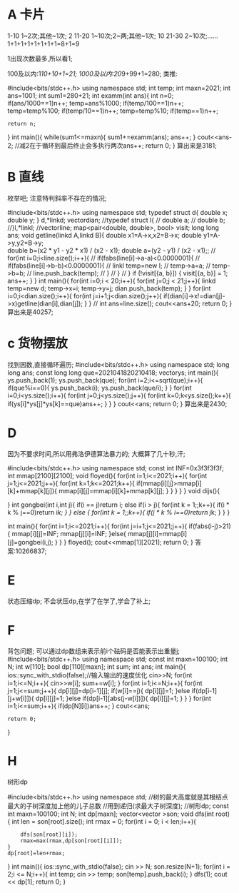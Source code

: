 # A 卡片
1-10 1~2次;其他~1次;    2
11-20 1~10次;2~两;其他~1次;     10
21-30 2~10次;...... 1+1+1+1+1+1+1+1=8+1=9

1出现次数最多,所以看1;

100及以内:1*10+10+1=21;
1000及以内:20*9+99+1=280;
类推:

#include<bits/stdc++.h>
using namespace std;
int temp;
int maxn=2021;
int ans=1001;
int sum1=280+21;
int examm(int ans){
    int n=0;
    if(ans/1000==1)n++;
    temp=ans%1000;
    if(temp/100==1)n++;
    temp=temp%100;
    if(temp/10==1)n++;
    temp=temp%10;
    if(temp==1)n++;
    
    return n;
}
int main(){
    while(sum1<=maxn){
        sum1+=examm(ans);
        ans++;
    }
    cout<<ans-2;
//减2在于循环到最后终止会多执行两次ans++;
    return 0;
}
算出来是3181;

# B 直线
枚举吧;
注意特判斜率不存在的情况;

#include<bits/stdc++.h>
using namespace std;
typedef struct d{
    double x;
    double y;
} d,*linkd;
vector<linkd>dian;
//typedef struct l{
//    double a;
//    double b;
//}l,*linkl;
//vector<linkl>line;
map<pair<double, double>, bool> visit;
long long ans;
void getline(linkd A,linkd B){
	double x1=A->x,x2=B->x;
	double y1=A->y,y2=B->y;  
    double b=(x2 * y1 - y2 * x1) / (x2 - x1);
    double a=(y2 - y1) / (x2 - x1);;
//    for(int i=0;i<line.size();i++){
//        if(fabs(line[i]->a-a)<0.0000001){
//            if(fabs(line[i]->b-b)<0.0000001){
//                linkl temp=new l;
//                temp->a=a;
//                temp->b=b;
//                line.push_back(temp);
//            }
//        }
//    }
	 if (!visit[{a, b}])
    {
        visit[{a, b}] = 1;
        ans++;
    }
}
int main(){
    for(int i=0;i < 20;i++){
        for(int j=0;j < 21;j++){
            linkd temp=new d;
            temp->x=i;
            temp->y=j;
            dian.push_back(temp);
        }
    }
    for(int i=0;i<dian.size();i++){
        for(int j=i+1;j<dian.size();j++){
            if(dian[i]->x!=dian[j]->x)getline(dian[i],dian[j]);
        }
    }
//    int ans=line.size();
    cout<<ans+20;
    return 0;
}
算出来是40257;
# c 货物摆放
找到因数,直接循环遍历;
#include<bits/stdc++.h>
using namespace std;
long long ans;
const long long que=2021041820210418;
vector<long long>ys;
int main(){
    ys.push_back(1);
    ys.push_back(que);
    for(int i=2;i<=sqrt(que);i++){
        if(que%i==0){
            ys.push_back(i);
            ys.push_back(que/i);
        }
    }
    for(int i=0;i<ys.size();i++){
        for(int j=0;j<ys.size();j++){
            for(int k=0;k<ys.size();k++){
                if(ys[i]*ys[j]*ys[k]==que)ans++;
            }
        }
    }
    cout<<ans;
    return 0;
}
算出来是2430;
# D
因为不要求时间,所以用弗洛伊德算法暴力的;
大概算了几十秒,汗;

#include<bits/stdc++.h>
using namespace std;
const int INF=0x3f3f3f3f;
int mmap[2100][2100];
void floyed(){
    for(int i=1;i<=2021;i++){
        for(int j=1;j<=2021;j++){
            for(int k=1;k<=2021;k++){
                if(mmap[i][j]>mmap[i][k]+mmap[k][j]){
                    mmap[i][j]=mmap[i][k]+mmap[k][j];
                }
            }
        }
    }
}
void dijs(){

}
int gongbei(int i,int j){
    if(i == j)return i;
    else if(i > j){
        for(int k = 1;;k++){
            if(i * k % j==0)return i*k;
        }
    }
    else {
        for(int k = 1;;k++){
            if(j * k % i==0)return j*k;
        }
    }
}

int main(){
    for(int i=1;i<=2021;i++){
        for(int j=i+1;j<=2021;j++){
            if(fabs(i-j)>21){
                mmap[i][j]=INF;
                mmap[j][i]=INF;
            }else{
                mmap[j][i]=mmap[i][j]=gongbei(i,j);
            }
        }
    }
    floyed();
    cout<<mmap[1][2021];
    return 0;
}
答案:10266837;
# E
状态压缩dp;
不会状压dp,在学了在学了,学会了补上;
# F
背包问题;
可以通过dp数组来表示前i个砝码是否能表示出重量j;
#include<bits/stdc++.h>
using namespace std;
const int maxn=100100;
int N;
int w[110];
bool dp[110][maxn];
int sum;
int ans;
int main(){
    ios::sync_with_stdio(false);//输入输出的速度优化
    cin>>N;
    for(int i=1;i<=N;i++){
        cin>>w[i];
        sum+=w[i];
    }
    for(int i=1;i<=N;i++){
        for(int j=1;j<=sum;j++){
            dp[i][j]=dp[i-1][j];
            if(w[i]==j){
                dp[i][j]=1;
            }else if(dp[i-1][j+w[i]]){
                dp[i][j]=1;
            }else if(dp[i-1][abs(j-w[i])]){
                dp[i][j]=1;
            }
        }
    }
    for(int i=1;i<=sum;i++){
        if(dp[N][i])ans++;
    }
    cout<<ans;

    return 0;
}
# H
树形dp

#include<bits/stdc++.h>
using namespace std;
//树的最大高度就是其根结点最大的子树深度加上他的儿子总数
//用到递归(求最大子树深度);
//树形dp;
const int maxn=100100;
int N;
int dp[maxn];
vector<vector<int> >son;
void dfs(int root){
    int len = son[root].size();
    int rmax = 0;
    for(int i = 0; i < len;i++){

        dfs(son[root][i]);
        rmax=max(rmax,dp[son[root][i]]);
    }
    dp[root]=len+rmax;
}
int main(){
    ios::sync_with_stdio(false);
    cin >> N;
    son.resize(N+1);
    for(int i = 2;i <= N;i++){
        int temp;
        cin >> temp;
        son[temp].push_back(i);
    }
    dfs(1);
    cout << dp[1];
    return 0;
} 

